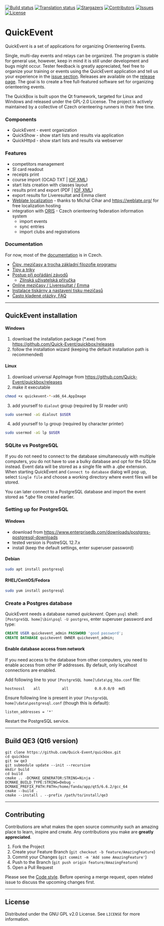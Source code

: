 <!-- PROJECT SHIELDS -->
[![Build status][build-shield]][build-url]
[![Translation status][weblate-shield]][weblate-url]
[![Stargazers][stars-shield]][stars-url]
[![Contributors][contributors-shield]][contributors-url]
[![Issues][issues-shield]][issues-url]
[![License][license-shield]][license-url]

# QuickEvent

QuickEvent is a set of applications for organizing Orienteering Events.

Single, multi-day events and relays can be organized. The program is stable for general use, however, keep in mind it is still under development and bugs might occur. Tester feedback is greatly appreciated, feel free to organize your training or events using the QuickEvent application and tell us your experience in the [issue section](https://github.com/Quick-Event/quickbox/issues). Releases are available on the [release page](https://github.com/Quick-Event/quickbox/releases). The goal is to create a free full-featured software set for organizing orienteering events.

The QuickBox is built upon the Qt framework, targeted for Linux and Windows and released under the GPL-2.0 License. The project is actively maintained by a collective of Czech orienteering runners in their free time.

### Components
* QuickEvent - event organization
* QuickShow - show start lists and results via application
* QuickHttpd - show start lists and results via webserver

### Features
* competitors management
* SI card readout
* receipts print
* course import (OCAD TXT | [IOF XML](https://github.com/international-orienteering-federation/datastandard-v3))
* start lists creation with classes layout
* results print and export (PDF | [IOF XML](https://github.com/international-orienteering-federation/datastandard-v3))
* export results for Liveresultat and Emma client
* [Weblate localization](https://hosted.weblate.org/projects/quickbox/) - thanks to Michal Cihar and https://weblate.org/ for free localization hosting
* integration with [ORIS](https://oris.orientacnisporty.cz/) - Czech orienteering federation information system
  * import events
  * sync entries
  * import clubs and registrations

### Documentation
For now, most of the [documentation](https://github.com/Quick-Event/quickbox/wiki) is in Czech.
* [Čipy, mezičasy a trocha základní filozofie programu](https://github.com/Quick-Event/quickbox/wiki/%C4%8Cipy%2C-mezi%C4%8Dasy-a-trocha-z%C3%A1kladn%C3%AD-filozofie-programu)
* [Tipy a triky](https://github.com/Quick-Event/quickbox/wiki/Tipy-a-triky)
* [Postup při pořádání závodů](https://github.com/Quick-Event/quickbox/wiki/Postup-p%C5%99i-po%C5%99%C3%A1d%C3%A1n%C3%AD-z%C3%A1vod%C5%AF)
  * [Zlínská uživatelská příručka](https://docs.google.com/document/d/1W8cPFhdmi7qP76Qv8TkzROivUucRSOzlqyeKix4pB7U/edit)
* [Online mezičasy / Liveresultat / Emma](https://github.com/Quick-Event/quickbox/wiki/Online-mezi%C4%8Dasy---Liveresultat---Emma)
* [Instalace tiskárny a nastavení tisku mezičasů](https://github.com/Quick-Event/quickbox/wiki/Instalace-tisk%C3%A1rny-a-nastaven%C3%AD-tisku-mezi%C4%8Das%C5%AF)
* [Často kladené otázky, FAQ](https://github.com/Quick-Event/quickbox/wiki/%C4%8Casto-kladen%C3%A9-ot%C3%A1zky%2C-FAQ)

---
## QuickEvent installation
#### Windows
1. download the installation package (*.exe) from https://github.com/Quick-Event/quickbox/releases
2. follow the installation wizard (keeping the default installation path is recommended)

#### Linux
1. download universal AppImage from https://github.com/Quick-Event/quickbox/releases
2. make it executable
```sh
chmod +x quickevent-*-x86_64.AppImage 
```
3. add yourself to `dialout` group (required by SI reader unit)
```sh
sudo usermod -aG dialout $USER
```
4. add yourself to `lp` group (required by character printer)
```sh 
sudo usermod -aG lp $USER 
```

### SQLite vs PostgreSQL
If you do not need to connect to the database simultaneously with multiple computers, you do not have to use a bulky database and opt for the SQLite instead. Event data will be stored as a single file with a _.qbe_ extension. When starting QuickEvent and `Connect to database` dialog will pop up, select `Single file` and choose a working directory where event files will be stored.

You can later connect to a PostgreSQL database and import the event stored as _*.qbe_ file created earlier.

### Setting up for PostgreSQL
#### Windows
* download from https://www.enterprisedb.com/downloads/postgres-postgresql-downloads
* tested version is PostreSQL 12.7.x
* install (keep the default settings, enter superuser password)

#### Debian
```sh
sudo apt install postgresql
```
#### RHEL/CentOS/Fedora
```sh
sudo yum install postgresql
```
### Create a Postgres database
QuickEvent needs a database named _quickevent_. Open `psql` shell: `[PostgreSQL home]\bin\psql -U postgres`, enter superuser password and type:
```sql
CREATE USER quickevent_admin PASSWORD 'good password';
CREATE DATABASE quickevent OWNER quickevent_admin;
```

#### Enable database access from network
If you need access to the database from other computers, you need to enable access from other IP addresses. By default, only localhost connections are enabled.

Add following line to your `[PostgreSQL home]\data\pg_hba.conf` file:
```
hostnossl    all          all            0.0.0.0/0  md5
```

Ensure following line is present in your `[PostgreSQL home]\data\postgresql.conf` (though this is default):
```
listen_addresses = '*'
```
Restart the PostgreSQL service.

---
<!-- BUILD -->
## Build QE3 (Qt6 version)
```
git clone https://github.com/Quick-Event/quickbox.git
cd quickbox
git sw qe3
git submodule update --init --recursive
mkdir build
cd build
cmake .. -DCMAKE_GENERATOR:STRING=Ninja -DCMAKE_BUILD_TYPE:STRING=Debug -DCMAKE_PREFIX_PATH:PATH=/home/fanda/app/qt5/6.6.2/gcc_64
cmake --build . 
cmake --install . --prefix /path/to/install/qe3
```
  

---
<!-- CONTRIBUTING -->
## Contributing

Contributions are what makes the open source community such an amazing place to learn, inspire and create. Any contributions you make are **greatly appreciated**.

1. Fork the Project
2. Create your Feature Branch (`git checkout -b feature/AmazingFeature`)
3. Commit your Changes (`git commit -m 'Add some AmazingFeature'`)
4. Push to the Branch (`git push origin feature/AmazingFeature`)
5. Open a Pull Request

Please see the [Code style](https://github.com/Quick-Event/quickbox/wiki/Code-style). Before opening a merge request, open related issue to discuss the upcoming changes first.

---
<!-- LICENSE -->
## License

Distributed under the GNU GPL v2.0 License. See `LICENSE` for more information.

<!-- MARKDOWN LINKS & IMAGES -->
<!-- https://www.markdownguide.org/basic-syntax/#reference-style-links -->
[build-shield]: https://github.com/Quick-Event/quickbox/actions/workflows/c-cpp.yml/badge.svg?branch=master
[build-url]: https://github.com/Quick-Event/quickbox/actions?query=branch%3Amaster
[weblate-shield]: https://hosted.weblate.org/widgets/quickbox/-/svg-badge.svg
[weblate-url]: https://hosted.weblate.org/engage/quickbox/
[contributors-shield]: https://img.shields.io/github/contributors/Quick-Event/quickbox
[contributors-url]: https://github.com/Quick-Event/quickbox/graphs/contributors
[stars-shield]: https://img.shields.io/github/stars/Quick-Event/quickbox
[stars-url]: https://github.com/Quick-Event/quickbox/stargazers
[issues-shield]: https://img.shields.io/github/issues/Quick-Event/quickbox
[issues-url]: https://github.com/Quick-Event/quickbox/issues
[license-shield]: https://img.shields.io/github/license/Quick-Event/quickbox
[license-url]: https://github.com/Quick-Event/quickbox/blob/master/LICENSE
